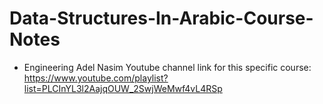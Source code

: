 # Data-Structures-In-Arabic-Course-Notes

* Engineering Adel Nasim Youtube channel link for this specific course:
https://www.youtube.com/playlist?list=PLCInYL3l2AajqOUW_2SwjWeMwf4vL4RSp 

